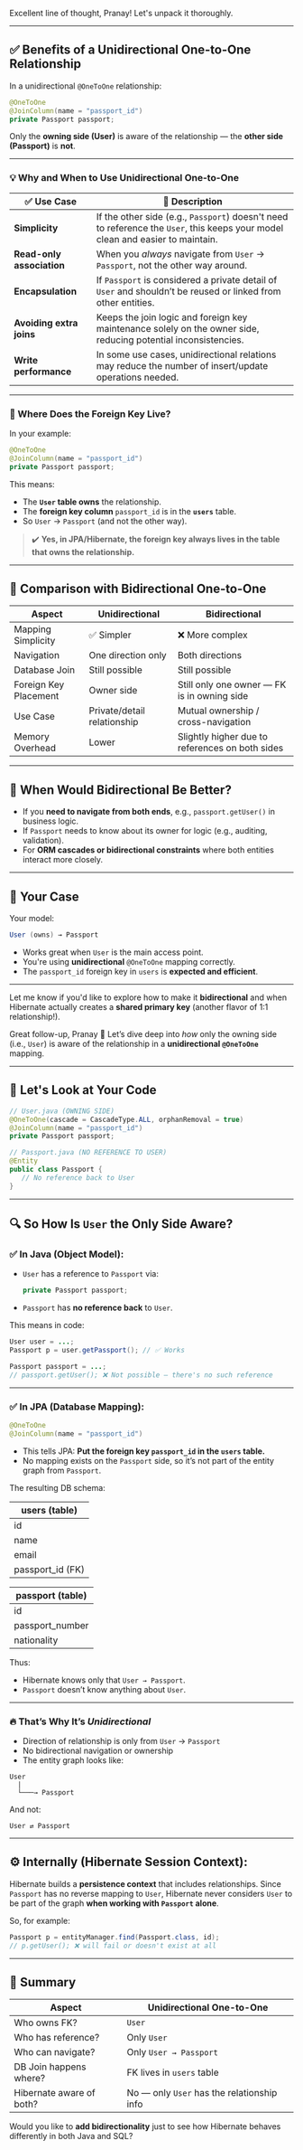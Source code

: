 Excellent line of thought, Pranay! Let's unpack it thoroughly.

---

## ✅ **Benefits of a Unidirectional One-to-One Relationship**

In a unidirectional `@OneToOne` relationship:

```java
@OneToOne
@JoinColumn(name = "passport_id")
private Passport passport;
```

Only the **owning side (User)** is aware of the relationship — the **other side (Passport)** is **not**.

---

### 💡 **Why and When to Use Unidirectional One-to-One**

| ✅ Use Case | 📌 Description |
|------------|----------------|
| **Simplicity** | If the other side (e.g., `Passport`) doesn't need to reference the `User`, this keeps your model clean and easier to maintain. |
| **Read-only association** | When you *always* navigate from `User` → `Passport`, not the other way around. |
| **Encapsulation** | If `Passport` is considered a private detail of `User` and shouldn’t be reused or linked from other entities. |
| **Avoiding extra joins** | Keeps the join logic and foreign key maintenance solely on the owner side, reducing potential inconsistencies. |
| **Write performance** | In some use cases, unidirectional relations may reduce the number of insert/update operations needed.

---

### 📍 Where Does the Foreign Key Live?

In your example:
```java
@OneToOne
@JoinColumn(name = "passport_id")
private Passport passport;
```

This means:
- The **`User` table owns** the relationship.
- The **foreign key column** `passport_id` is in the **`users`** table.
- So `User` → `Passport` (and not the other way).

> ✔️ **Yes, in JPA/Hibernate, the foreign key always lives in the table that owns the relationship.**

---

## 🔄 Comparison with Bidirectional One-to-One

| Aspect | Unidirectional | Bidirectional |
|--------|----------------|---------------|
| Mapping Simplicity | ✅ Simpler | ❌ More complex |
| Navigation | One direction only | Both directions |
| Database Join | Still possible | Still possible |
| Foreign Key Placement | Owner side | Still only one owner — FK is in owning side |
| Use Case | Private/detail relationship | Mutual ownership / cross-navigation |
| Memory Overhead | Lower | Slightly higher due to references on both sides |

---

## 🔧 When Would Bidirectional Be Better?

- If you **need to navigate from both ends**, e.g., `passport.getUser()` in business logic.
- If `Passport` needs to know about its owner for logic (e.g., auditing, validation).
- For **ORM cascades or bidirectional constraints** where both entities interact more closely.

---

## 🧠 Your Case

Your model:
```java
User (owns) → Passport
```

- Works great when `User` is the main access point.
- You're using **unidirectional** `@OneToOne` mapping correctly.
- The `passport_id` foreign key in `users` is **expected and efficient**.

---

Let me know if you'd like to explore how to make it **bidirectional** and when Hibernate actually creates a **shared primary key** (another flavor of 1:1 relationship!).




Great follow-up, Pranay 👏 Let’s dive deep into *how* only the owning side (i.e., `User`) is aware of the relationship in a **unidirectional `@OneToOne`** mapping.

---

## 🚦 Let's Look at Your Code

```java
// User.java (OWNING SIDE)
@OneToOne(cascade = CascadeType.ALL, orphanRemoval = true)
@JoinColumn(name = "passport_id")
private Passport passport;
```

```java
// Passport.java (NO REFERENCE TO USER)
@Entity
public class Passport {
   // No reference back to User
}
```

---

## 🔍 So How Is `User` the Only Side Aware?

### ✅ In Java (Object Model):
- `User` has a reference to `Passport` via:
  ```java
  private Passport passport;
  ```
- `Passport` has **no reference back** to `User`.

This means in code:
```java
User user = ...;
Passport p = user.getPassport(); // ✅ Works

Passport passport = ...;
// passport.getUser(); ❌ Not possible – there's no such reference
```

---

### ✅ In JPA (Database Mapping):
```java
@OneToOne
@JoinColumn(name = "passport_id")
```
- This tells JPA: **Put the foreign key `passport_id` in the `users` table.**
- No mapping exists on the `Passport` side, so it’s not part of the entity graph from `Passport`.

The resulting DB schema:

| users (table)        |
|----------------------|
| id                   |
| name                 |
| email                |
| passport_id (FK)     |

| passport (table)     |
|----------------------|
| id                   |
| passport_number      |
| nationality          |

Thus:
- Hibernate knows only that `User → Passport`.
- `Passport` doesn’t know anything about `User`.

---

### 🔥 That’s Why It’s *Unidirectional*

- Direction of relationship is only from `User` → `Passport`
- No bidirectional navigation or ownership
- The entity graph looks like:

```
User
  |
  └───→ Passport
```

And not:

```
User ⇄ Passport
```

---

## ⚙️ Internally (Hibernate Session Context):
Hibernate builds a **persistence context** that includes relationships. Since `Passport` has no reverse mapping to `User`, Hibernate never considers `User` to be part of the graph **when working with `Passport` alone**.

So, for example:
```java
Passport p = entityManager.find(Passport.class, id);
// p.getUser(); ❌ will fail or doesn't exist at all
```

---

## 🔄 Summary

| Aspect | Unidirectional One-to-One |
|--------|----------------------------|
| Who owns FK? | `User` |
| Who has reference? | Only `User` |
| Who can navigate? | Only `User → Passport` |
| DB Join happens where? | FK lives in `users` table |
| Hibernate aware of both? | No — only `User` has the relationship info |

Would you like to **add bidirectionality** just to see how Hibernate behaves differently in both Java and SQL?


